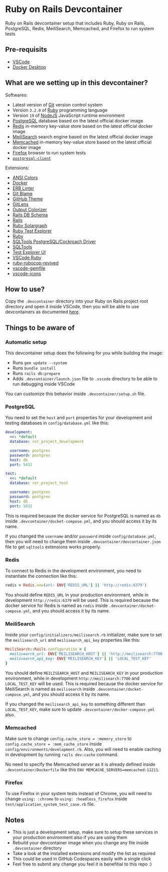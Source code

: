 # Ruby on Rails Devcontainer
Ruby on Rails devcontainer setup that includes Ruby, Ruby on Rails, PostgreSQL, Redis, MeiliSearch, Memcached, and Firefox to run system tests

## Pre-requisits

- [VSCode](https://code.visualstudio.com)
- [Docker Desktop](https://www.docker.com/products/docker-desktop)

## What are we setting up in this devcontainer?

Softwares:
- Latest version of [Git](https://git-scm.com) version control system
- Version `3.2.0` of [Ruby](https://www.ruby-lang.org) programming language
- Version `19` of [NodeJS](https://nodejs.org) JavaScript runtime environment
- [PostgreSQL](https://www.postgresql.org) database based on the latest official docker image
- [Redis](https://redis.io) in-memory key-value store based on the latest official docker image
- [MeiliSearch](https://www.meilisearch.com) search engine based on the latest official docker image
- [Memcached](https://memcached.org) in-memory key-value store based on the latest official docker image
- [Firefox](https://www.mozilla.org/en-US/firefox) browser to run system tests
- [`postgresql-client`](https://www.postgresql.org/docs/current/app-psql.html)

Extensions:
- [ANSI Colors](https://marketplace.visualstudio.com/items?itemName=iliazeus.vscode-ansi)
- [Docker](https://marketplace.visualstudio.com/items?itemName=ms-azuretools.vscode-docker)
- [ERB Linter](https://marketplace.visualstudio.com/items?itemName=manuelpuyol.erb-linter)
- [Git Blame](https://marketplace.visualstudio.com/items?itemName=waderyan.gitblame)
- [GitHub Theme](https://marketplace.visualstudio.com/items?itemName=GitHub.github-vscode-theme)
- [GitLens](https://marketplace.visualstudio.com/items?itemName=eamodio.gitlens)
- [Output Colorizer](https://marketplace.visualstudio.com/items?itemName=IBM.output-colorizer)
- [Rails DB Schema](https://marketplace.visualstudio.com/items?itemName=aki77.rails-db-schema)
- [Rails](https://marketplace.visualstudio.com/items?itemName=bung87.rails)
- [Ruby Solargraph](https://marketplace.visualstudio.com/items?itemName=castwide.solargraph)
- [Ruby Test Explorer](https://marketplace.visualstudio.com/items?itemName=connorshea.vscode-ruby-test-adapter)
- [Ruby](https://marketplace.visualstudio.com/items?itemName=rebornix.Ruby)
- [SQLTools PostgreSQL/Cockroach Driver](https://marketplace.visualstudio.com/items?itemName=mtxr.sqltools-driver-pg)
- [SQLTools](https://marketplace.visualstudio.com/items?itemName=mtxr.sqltools)
- [Test Explorer UI](https://marketplace.visualstudio.com/items?itemName=hbenl.vscode-test-explorer)
- [VSCode Ruby](https://marketplace.visualstudio.com/items?itemName=wingrunr21.vscode-ruby)
- [ruby-rubocop-revived](https://marketplace.visualstudio.com/items?itemName=LoranKloeze.ruby-rubocop-revived)
- [vscode-gemfile](https://marketplace.visualstudio.com/items?itemName=bung87.vscode-gemfile)
- [vscode-icons](https://marketplace.visualstudio.com/items?itemName=vscode-icons-team.vscode-icons)

## How to use?

Copy the `.devcontainer` directory into your Ruby on Rails project root directory and open it inside VSCode, then you will be able to use devcontainers as documented [here](https://code.visualstudio.com/docs/devcontainers/tutorial).

## Things to be aware of

### Automatic setup

This devcontainer setup does the following for you while building the image:
- Runs `gem update --system`
- Runs `bundle install`
- Runs `rails db:prepare`
- Adds `.devcontainer/launch.json` file to `.vscode` directory to be able to run debugging inside VSCode

You can customize this behavior inside `.devcontainer/setup.sh` file.

### PostgreSQL

You need to set the `host` and `port` properties for your development and testing databases in `config/database.yml` like this:

```yml
development:
  <<: *default
  database: ror_project_development

  username: postgres
  password: postgres
  host: db
  port: 5432

test:
  <<: *default
  database: ror_project_test

  username: postgres
  password: postgres
  host: db
  port: 5432
```

This is required because the docker service for PostgreSQL is named as `db` inside `.devcontainer/docket-compose.yml`, and you should access it by its name.

If you changed the `username` and/or `password` inside `config/database.yml`, then you will need to change them inside `.devcontainer/devcontainer.json` file to get `sqltools` extensions works properly.

### Redis

To connect to Redis in the development environment, you need to instantiate the connection like this:

```ruby
redis = Redis.new(url: ENV['REDIS_URL'] || 'http://redis:6379')
```

You should define `REDIS_URL` in your production environment, while in development `http://redis:6379` will be used. This is required because the docker service for Redis is named as `redis` inside `.devcontainer/docket-compose.yml`, and you should access it by its name.

### MeiliSearch

Inside your `config/initializers/meilisearch.rb` initializer, make sure to set the `meilisearch_url` and `meilisearch_api_key` properties like this:

```ruby
MeiliSearch::Rails.configuration = {
  meilisearch_url: ENV['MEILISEARCH_HOST'] || 'http://meilisearch:7700',
  meilisearch_api_key: ENV['MEILISEARCH_KEY'] || 'LOCAL_TEST_KEY'
}
```

You should define `MEILISEARCH_HOST` and `MEILISEARCH_KEY` in your production environment, while in development `http://meilisearch:7700` and `LOCAL_TEST_KEY` will be used. This is required because the docker service for MeiliSearch is named as `meilisearch` inside `.devcontainer/docket-compose.yml`, and you should access it by its name.

If you changed the `meilisearch_api_key` to something different than `LOCAL_TEST_KEY`, make sure to update `.devcontainer/docker-compose.yml` also.

### Memcached

Make sure to change `config.cache_store = :memory_store` to `config.cache_store = :mem_cache_store` inside `config/environments/development.rb`. Also, you will need to enable caching in development by running `rails dev:cache` command.

No need to specify the Memcached server as it is already defined inside `.devcontainer/Dockerfile` like this `ENV MEMCACHE_SERVERS=memcached:11211`.

### Firefox

To use Firefox in your system tests instead of Chrome, you will need to change `using: :chrome` to `using: :headless_firefox` inside `test/application_system_test_case.rb` file.

## Notes

- This is just a development setup, make sure to setup these services in your production environment also if you are using them
- Rebuild your devcontainer image when you change any file inside `.devcontainer` directory
- Take a look at the installed extensions and modify the list as required
- This could be used in GitHub Codespaces easily with a single click
- Feel free to submit any change you feel it is benefitial to this repo :)
